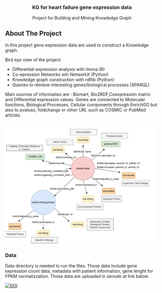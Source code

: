   <h3 align="center">KG for heart failure gene expression data</h3>

  <p align="center">
    Project for Building and Mining Knowledge Graph 
  </p>
</div>

<!-- ABOUT THE PROJECT -->
## About The Project

In this project gene expression data are used to construct a Knowledge graph. 

Bird eye view of the project:
* Differential expression analysis with limma (R)
* Co-epression Networks wih NetworkX (Python)
* Knowledge graph construction with rdflib (Python)
* Queries to retrieve interesting genes/biological processes (SPARQL) 

Main sources of information are : Biomart, Bio2RDF,Coexpression matrix and Differential expression values.
Genes are connected to Molecular functions, Biological Processes, Cellular components through EnrichGO but also to pvalues, foldchange
or other URL such as COSMIC or PubMed articles. 

<img src="Images/KG_metagraph.png" widht = "400" height= "400">

<!-- DATA -->
### Data

Data directory is needed to run the files. Those data include gene expression count data, 
metadata with patient information, gene lenght for FPKM normalizzation. Those data are uploaded in zenodo at link below.  

</a>
<a href="https://doi.org/10.5281/zenodo.7790931">
        <img src="https://zenodo.org/badge/DOI/10.5281/zenodo.7790931.svg" alt="DOI">
    </a>
